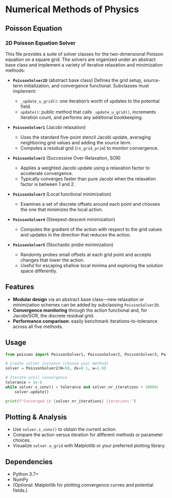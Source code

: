 # Numerical Methods of Physics

## Poisson Equation

### 2D Poisson Equation Solver

This file provides a suite of solver classes for the two-dimensional Poisson equation on a square grid. The solvers are organized under an abstract base class and implement a variety of iterative relaxation and minimization methods:

* **`PoissonSolver2D`** (abstract base class)
  Defines the grid setup, source-term initialization, and convergence functional. Subclasses must implement:

  * `_update_u_grid()`: one iteration’s worth of updates to the potential field.
  * `update()`: public method that calls `_update_u_grid()`, increments iteration count, and performs any additional bookkeeping.

* **`PoissonSolver1`** (Jacobi relaxation)

  * Uses the standard five-point stencil Jacobi update, averaging neighboring grid values and adding the source term.
  * Computes a residual grid (`ro_grid_prim`) to monitor convergence.

* **`PoissonSolver2`** (Successive Over-Relaxation, SOR)

  * Applies a weighted Jacobi update using a relaxation factor to accelerate convergence.
  * Typically converges faster than pure Jacobi when the relaxation factor is between 1 and 2.

* **`PoissonSolver3`** (Local functional minimization)

  * Examines a set of discrete offsets around each point and chooses the one that minimizes the local action.

* **`PoissonSolver4`** (Steepest-descent minimization)

  * Computes the gradient of the action with respect to the grid values and updates in the direction that reduces the action.

* **`PoissonSolver5`** (Stochastic probe minimization)

  * Randomly probes small offsets at each grid point and accepts changes that lower the action.
  * Useful for escaping shallow local minima and exploring the solution space differently.

## Features

* **Modular design** via an abstract base class—new relaxation or minimization schemes can be added by subclassing `PoissonSolver2D`.
* **Convergence monitoring** through the action functional and, for Jacobi/SOR, the discrete residual grid.
* **Performance comparison**: easily benchmark iterations-to-tolerance across all five methods.

## Usage

```python
from poisson import PoissonSolver1, PoissonSolver2, PoissonSolver3, PoissonSolver4, PoissonSolver5

# Create solver instance (choose your method)
solver = PoissonSolver2(N=50, dx=0.1, w=1.8)

# Iterate until convergence
tolerance = 1e-6
while solver.s_conv() > tolerance and solver.nr_iterations < 10000:
    solver.update()

print(f"Converged in {solver.nr_iterations} iterations.")
```

## Plotting & Analysis

* Use `solver.s_conv()` to obtain the current action.
* Compare the action versus iteration for different methods or parameter choices.
* Visualize `solver.u_grid` with Matplotlib or your preferred plotting library.

## Dependencies

* Python 3.7+
* NumPy
* (Optional: Matplotlib for plotting convergence curves and potential fields.)
